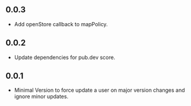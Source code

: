 ## 0.0.3

* Add openStore callback to mapPolicy.

## 0.0.2

* Update dependencies for pub.dev score.

## 0.0.1

* Minimal Version to force update a user on major version changes and ignore minor updates.
